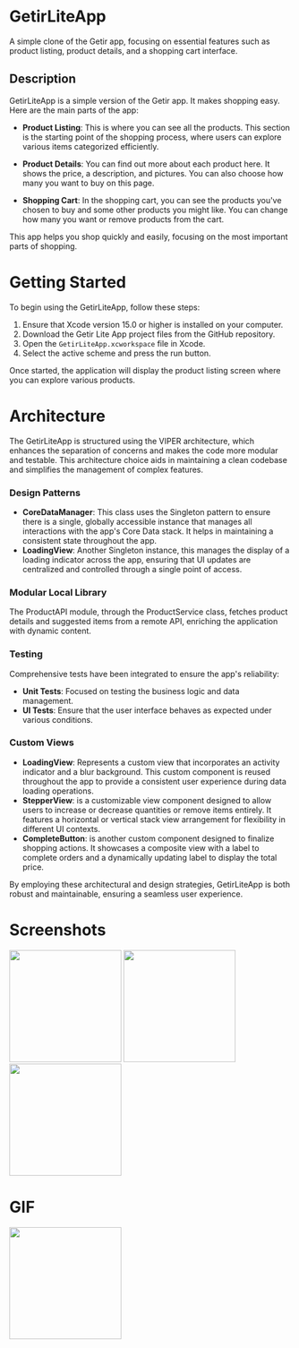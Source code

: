 # GetirLiteApp

A simple clone of the Getir app, focusing on essential features such as product listing, product details, and a shopping cart interface.

## Description

GetirLiteApp is a simple version of the Getir app. It makes shopping easy. Here are the main parts of the app:

- **Product Listing**: This is where you can see all the products. This section is the starting point of the shopping process, where users can explore various items categorized efficiently.

- **Product Details**: You can find out more about each product here. It shows the price, a description, and pictures. You can also choose how many you want to buy on this page.

- **Shopping Cart**: In the shopping cart, you can see the products you've chosen to buy and some other products you might like. You can change how many you want or remove products from the cart.

This app helps you shop quickly and easily, focusing on the most important parts of shopping.

# Getting Started

To begin using the GetirLiteApp, follow these steps:

1. Ensure that Xcode version 15.0 or higher is installed on your computer.
2. Download the Getir Lite App project files from the GitHub repository.
3. Open the `GetirLiteApp.xcworkspace` file in Xcode.
4. Select the active scheme and press the run button.

Once started, the application will display the product listing screen where you can explore various products.

# Architecture

The GetirLiteApp is structured using the VIPER architecture, which enhances the separation of concerns and makes the code more modular and testable. This architecture choice aids in maintaining a clean codebase and simplifies the management of complex features.

### Design Patterns
- **CoreDataManager**: This class uses the Singleton pattern to ensure there is a single, globally accessible instance that manages all interactions with the app's Core Data stack. It helps in maintaining a consistent state throughout the app.
- **LoadingView**: Another Singleton instance, this manages the display of a loading indicator across the app, ensuring that UI updates are centralized and controlled through a single point of access.

### Modular Local Library
The ProductAPI module, through the ProductService class, fetches product details and suggested items from a remote API, enriching the application with dynamic content.

### Testing
Comprehensive tests have been integrated to ensure the app's reliability:
- **Unit Tests**: Focused on testing the business logic and data management.
- **UI Tests**: Ensure that the user interface behaves as expected under various conditions.

### Custom Views
- **LoadingView**: Represents a custom view that incorporates an activity indicator and a blur background. This custom component is reused throughout the app to provide a consistent user experience during data loading operations.
- **StepperView**: is a customizable view component designed to allow users to increase or decrease quantities or remove items entirely. It features a horizontal or vertical stack view arrangement for flexibility in different UI contexts.
- **CompleteButton**: is another custom component designed to finalize shopping actions. It showcases a composite view with a label to complete orders and a dynamically updating label to display the total price.

By employing these architectural and design strategies, GetirLiteApp is both robust and maintainable, ensuring a seamless user experience.

# Screenshots

<img src="https://github.com/damlasahinn/GetirLiteApp/assets/120717680/e9f036a4-56a6-4c94-9f0d-88ee24ec8177" width="200">
<img src="https://github.com/damlasahinn/GetirLiteApp/assets/120717680/7c8101fd-5931-498e-8c16-ab70c5ef9f63" width="200">
<img src="https://github.com/damlasahinn/GetirLiteApp/assets/120717680/767b70c7-80d7-4e0a-b3b7-4df8903cb0a8" width="200">

# GIF

<img src="https://github.com/damlasahinn/GetirLiteApp/assets/120717680/bb45357b-bb03-490b-8ef2-9fd6fef31290" width="200">


